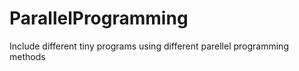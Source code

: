 # ParallelProgramming
 Include different tiny programs using different parellel programming methods
